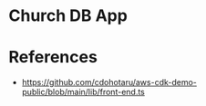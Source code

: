 # Church DB App

# References

- https://github.com/cdohotaru/aws-cdk-demo-public/blob/main/lib/front-end.ts
